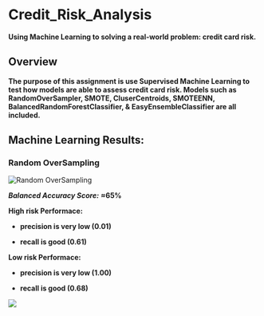 # Credit_Risk_Analysis

**Using Machine Learning to solving a real-world problem: credit card risk.**

## **Overview**

**The purpose of this assignment is use Supervised Machine Learning to test how models are able to assess credit card risk. Models such as RandomOverSampler, SMOTE,
CluserCentroids, SMOTEENN, BalancedRandomForestClassifier, & EasyEnsembleClassifier are all included.**

## **Machine Learning Results:**

### **Random OverSampling**

![Random OverSampling](https://user-images.githubusercontent.com/91576834/155634005-c440ecf3-08a5-439e-aa42-f6514077c617.png)

***Balanced Accuracy Score:*** **≈65%**

**High risk Performace:**
- **precision is very low (0.01)**

- **recall is good (0.61)**

**Low risk Performace:**
- **precision is very low (1.00)**

- **recall is good (0.68)**

<img src="../ClusterCentroids .png">

